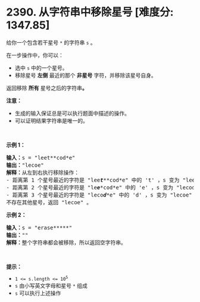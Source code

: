 # 2390. 从字符串中移除星号 [难度分: 1347.85]

<p>给你一个包含若干星号 <code>*</code> 的字符串 <code>s</code> 。</p>

<p>在一步操作中，你可以：</p>

<ul>
	<li>选中 <code>s</code> 中的一个星号。</li>
	<li>移除星号 <strong>左侧</strong> 最近的那个 <strong>非星号</strong> 字符，并移除该星号自身。</li>
</ul>

<p>返回移除 <strong>所有</strong> 星号之后的字符串<strong>。</strong></p>

<p><strong>注意：</strong></p>

<ul>
	<li>生成的输入保证总是可以执行题面中描述的操作。</li>
	<li>可以证明结果字符串是唯一的。</li>
</ul>

<p>&nbsp;</p>

<p><strong>示例 1：</strong></p>

<pre>
<strong>输入：</strong>s = "leet**cod*e"
<strong>输出：</strong>"lecoe"
<strong>解释：</strong>从左到右执行移除操作：
- 距离第 1 个星号最近的字符是 "lee<em><strong>t</strong></em>**cod*e" 中的 't' ，s 变为 "lee*cod*e" 。
- 距离第 2 个星号最近的字符是 "le<em><strong>e</strong></em>*cod*e" 中的 'e' ，s 变为 "lecod*e" 。
- 距离第 3 个星号最近的字符是 "leco<em><strong>d</strong></em>*e" 中的 'd' ，s 变为 "lecoe" 。
不存在其他星号，返回 "lecoe" 。</pre>

<p><strong>示例 2：</strong></p>

<pre>
<strong>输入：</strong>s = "erase*****"
<strong>输出：</strong>""
<strong>解释：</strong>整个字符串都会被移除，所以返回空字符串。
</pre>

<p>&nbsp;</p>

<p><strong>提示：</strong></p>

<ul>
	<li><code>1 &lt;= s.length &lt;= 10<sup>5</sup></code></li>
	<li><code>s</code> 由小写英文字母和星号 <code>*</code> 组成</li>
	<li><code>s</code> 可以执行上述操作</li>
</ul>
